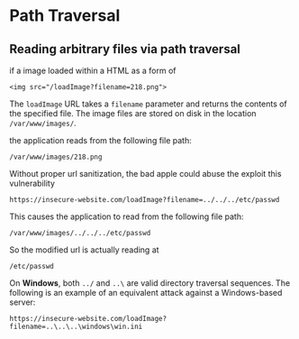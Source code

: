# Path Traversal

## Reading arbitrary files via path traversal


if a image loaded within a HTML as a form of

`<img src="/loadImage?filename=218.png">`

The `loadImage` URL takes a `filename` parameter and returns the contents of the specified file. The image files are stored on disk in the location `/var/www/images/`.

the application reads from the following file path:

`/var/www/images/218.png`

Without proper url sanitization, the bad apple could abuse the exploit this vulnerability 

`https://insecure-website.com/loadImage?filename=../../../etc/passwd`

This causes the application to read from the following file path:

`/var/www/images/../../../etc/passwd`

So the modified url is actually reading at

`/etc/passwd`

On **Windows**, both `../` and `..\` are valid directory traversal sequences. The following is an example of an equivalent attack against a Windows-based server:

`https://insecure-website.com/loadImage?filename=..\..\..\windows\win.ini`